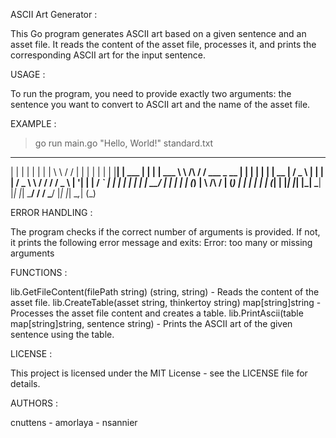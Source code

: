 
ASCII Art Generator :

This Go program generates ASCII art based on a given sentence and an asset file. It reads the content of the asset file, processes it, and prints the corresponding ASCII art for the input sentence.


USAGE :

To run the program, you need to provide exactly two arguments: the sentence you want to convert to ASCII art and the name of the asset file.


EXAMPLE :

>go run main.go "Hello, World!" standard.txt
>
 _    _          _   _                __          __                 _       _   _  
| |  | |        | | | |               \ \        / /                | |     | | | | 
| |__| |   ___  | | | |   ___          \ \  /\  / /    ___    _ __  | |   __| | | | 
|  __  |  / _ \ | | | |  / _ \          \ \/  \/ /    / _ \  | '__| | |  / _` | | | 
| |  | | |  __/ | | | | | (_) |          \  /\  /    | (_) | | |    | | | (_| | |_| 
|_|  |_|  \___| |_| |_|  \___/            \/  \/      \___/  |_|    |_|  \__,_| (_) 
                                                                                    
    

ERROR HANDLING :

The program checks if the correct number of arguments is provided. If not, it prints the following error message and exits:
Error: too many or missing arguments


FUNCTIONS :

lib.GetFileContent(filePath string) (string, string) - Reads the content of the asset file.
lib.CreateTable(asset string, thinkertoy string) map[string]string - Processes the asset file content and creates a table.
lib.PrintAscii(table map[string]string, sentence string) - Prints the ASCII art of the given sentence using the table.

LICENSE :

This project is licensed under the MIT License - see the LICENSE file for details.


AUTHORS :

cnuttens - amorlaya - nsannier
